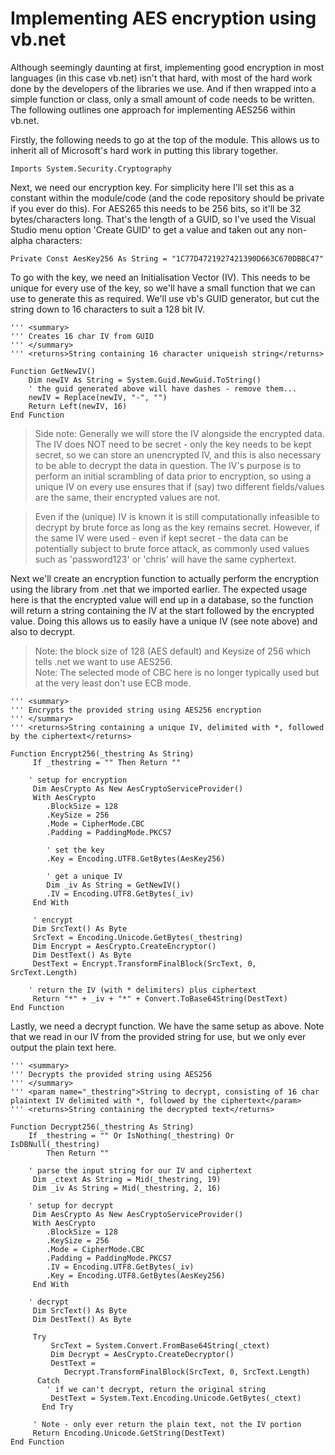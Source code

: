 # Implementing AES encryption using vb.net

Although seemingly daunting at first, implementing good encryption in most languages (in this case vb.net) isn't that hard, with most of the hard work done by the developers of the libraries we use.  And if then wrapped into a simple function or class, only a small amount of code needs to be written.  The following outlines one approach for implementing AES256 within vb.net.

Firstly, the following needs to go at the top of the module.  This allows us to inherit all of Microsoft's hard work in putting this library together.

```
Imports System.Security.Cryptography
```

Next, we need our encryption key.  For simplicity here I'll set this as a constant within the module/code (and the code repository should be private if you ever do this).  For AES265 this needs to be 256 bits, so it'll be 32 bytes/characters long.  That's the length of a GUID, so I've used the Visual Studio menu option 'Create GUID' to get a value and taken out any non-alpha characters:

```
Private Const AesKey256 As String = "1C77D4721927421390D663C670DBBC47"
```

To go with the key, we need an Initialisation Vector (IV).  This needs to be unique for every use of the key, so we'll have a small function that we can use to generate this as required.  We'll use vb's GUID generator, but cut the string down to 16 characters to suit a 128 bit IV.

```
''' <summary>
''' Creates 16 char IV from GUID
''' </summary>
''' <returns>String containing 16 character uniqueish string</returns>

Function GetNewIV()
	Dim newIV As String = System.Guid.NewGuid.ToString()
    ' the guid generated above will have dashes - remove them...
	newIV = Replace(newIV, "-", "")   
    Return Left(newIV, 16)
End Function
```

>Side note: Generally we will store the IV alongside the encrypted data. The IV does NOT need to be secret - only the key needs to be kept secret, so we can store an unencrypted IV, and this is also necessary to be able to decrypt the data in question.  The IV's purpose is to perform an initial scrambling of data prior to encryption, so using a unique IV on every use ensures that if (say) two different fields/values are the same, their encrypted values are not.  

>Even if the (unique) IV is known it is still computationally infeasible to decrypt by brute force as long as the key remains secret.  However, if the same IV were used - even if kept secret - the data can be potentially subject to brute force attack, as commonly used values such as 'password123' or 'chris' will have the same cyphertext.     


Next we'll create an encryption function to actually perform the encryption using the library from .net that we imported earlier.  The expected usage here is that the encrypted value will end up in a database, so the function will return a string containing the IV at the start followed by the encrypted value.  Doing this allows us to easily have a unique IV (see note above) and also to decrypt.


>Note: the block size of 128 (AES default) and Keysize of 256 which tells .net we want to use AES256.  
>Note: The selected mode of CBC here is no longer typically used but at the very least don't use ECB mode.  

```
''' <summary>
''' Encrypts the provided string using AES256 encryption
''' </summary>
''' <returns>String containing a unique IV, delimited with *, followed by the ciphertext</returns>

Function Encrypt256(_thestring As String)
     If _thestring = "" Then Return ""

	' setup for encryption
     Dim AesCrypto As New AesCryptoServiceProvider()
     With AesCrypto
     	.BlockSize = 128
     	.KeySize = 256
     	.Mode = CipherMode.CBC
     	.Padding = PaddingMode.PKCS7

		' set the key
		.Key = Encoding.UTF8.GetBytes(AesKey256)

		' get a unique IV
     	Dim _iv As String = GetNewIV()
     	.IV = Encoding.UTF8.GetBytes(_iv)
     End With 

     ' encrypt
     Dim SrcText() As Byte
     SrcText = Encoding.Unicode.GetBytes(_thestring)
     Dim Encrypt = AesCrypto.CreateEncryptor()
     Dim DestText() As Byte
     DestText = Encrypt.TransformFinalBlock(SrcText, 0, SrcText.Length)

	' return the IV (with * delimiters) plus ciphertext
     Return "*" + _iv + "*" + Convert.ToBase64String(DestText)
End Function

```


Lastly, we need a decrypt function.  We have the same setup as above.  Note that we read in our IV from the provided string for use, but we only ever output the plain text here. 

```
''' <summary>
''' Decrypts the provided string using AES256
''' </summary>
''' <param name="_thestring">String to decrypt, consisting of 16 char plaintext IV delimited with *, followed by the ciphertext</param>
''' <returns>String containing the decrypted text</returns>

Function Decrypt256(_thestring As String)
	If _thestring = "" Or IsNothing(_thestring) Or IsDBNull(_thestring)
		Then Return ""

	' parse the input string for our IV and ciphertext
     Dim _ctext As String = Mid(_thestring, 19)
     Dim _iv As String = Mid(_thestring, 2, 16)

	' setup for decrypt
     Dim AesCrypto As New AesCryptoServiceProvider()
     With AesCrypto
		.BlockSize = 128
     	.KeySize = 256
     	.Mode = CipherMode.CBC
     	.Padding = PaddingMode.PKCS7
     	.IV = Encoding.UTF8.GetBytes(_iv)
     	.Key = Encoding.UTF8.GetBytes(AesKey256)
     End With

	' decrypt
     Dim SrcText() As Byte
     Dim DestText() As Byte

     Try
         SrcText = System.Convert.FromBase64String(_ctext)
         Dim Decrypt = AesCrypto.CreateDecryptor()
         DestText = 
			Decrypt.TransformFinalBlock(SrcText, 0, SrcText.Length)
      Catch
		' if we can't decrypt, return the original string
         DestText = System.Text.Encoding.Unicode.GetBytes(_ctext)
       End Try

     ' Note - only ever return the plain text, not the IV portion 
     Return Encoding.Unicode.GetString(DestText)
End Function
```
